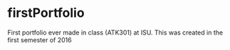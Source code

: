 # firstPortfolio
First portfolio ever made in class (ATK301) at ISU. This was created in the first semester of 2016

